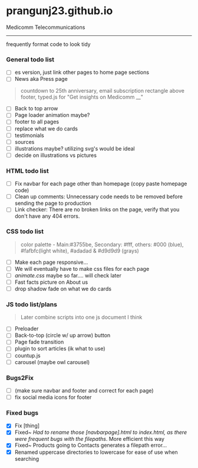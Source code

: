# prangunj23.github.io
Medicomm Telecommunications

---
frequently format code to look tidy

### General todo list

- [ ] es version, just link other pages to home page sections
- [ ] News aka Press page
> countdown to 25th anniversary, email subscription rectangle above footer, typed.js for "Get insights on Medicomm __"
- [ ] Back to top arrow
- [ ] Page loader animation maybe?
- [ ] footer to all pages 
- [ ] replace what we do cards
- [ ] testimonials
- [ ] sources
- [ ] illustrations maybe? utilizing svg's would be ideal
- [ ] decide on illustrations vs pictures
### HTML todo list

- [ ] Fix navbar for each page other than homepage (copy paste homepage code)
- [ ] Clean up comments: Unnecessary code needs to be removed before sending the page to production
- [ ] Link checker: There are no broken links on the page, verify that you don't have any 404 errors.

### CSS todo list
> color palette - Main:#3755be, Secondary: #fff, others: #000 (blue), #fafbfc(light white), #adadad & #d9d9d9 (grays)
- [ ] Make each page responsive...
- [ ] We will eventually have to make css files for each page
- [ ] *animate.css* maybe so far.... will check later
- [ ] Fast facts picture on About us
- [ ] drop shadow fade on what we do cards

### JS todo list/plans
> Later combine scripts into one js document I think
- [ ] Preloader
- [ ] Back-to-top (circle w/ up arrow) button
- [ ] Page fade transition
- [ ] plugin to sort articles (ik what to use)
- [ ] countup.js
- [ ] carousel (maybe owl carousel)

### Bugs2Fix 

- [ ] (make sure navbar and footer and correct for each page)
- [ ] fix social media icons for footer

### Fixed bugs
- [x] Fix [thing]
- [x] Fixed~ <i>Had to rename those [navbarpage].html to index.html, as there were frequent bugs with the filepaths</i>. More efficient this way
- [x] Fixed~ Products going to Contacts generates a filepath error...
- [x] Renamed uppercase directories to lowercase for ease of use when searching
